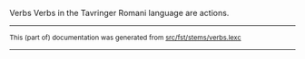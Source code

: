 Verbs
Verbs in the Tavringer Romani language are actions.

* * *

<small>This (part of) documentation was generated from [src/fst/stems/verbs.lexc](https://github.com/giellalt/lang-rmu-x-testing/blob/main/src/fst/stems/verbs.lexc)</small>

---

